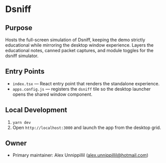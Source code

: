 # Dsniff

## Purpose
Hosts the full-screen simulation of Dsniff, keeping the demo strictly educational while mirroring the desktop window experience. Layers the educational notes, canned packet captures, and module toggles for the dsniff simulator.

## Entry Points
- `index.tsx` — React entry point that renders the standalone experience.
- `apps.config.js` — registers the `dsniff` tile so the desktop launcher opens the shared window component.

## Local Development
1. `yarn dev`
2. Open `http://localhost:3000` and launch the app from the desktop grid.

## Owner
- Primary maintainer: Alex Unnippillil (alex.unnippillil@hotmail.com)
